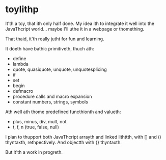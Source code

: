 toylithp
========

It'th a toy, that ith only half done.  My idea ith to integrate it well into the JavaThcript world... maybe I'll uthe it in a webpage or thomething.

That thaid, it'th really jutht for fun and learning.

It doeth have bathic primitiveth, thuch ath:

- define
- lambda
- quote, quasiquote, unquote, unquotesplicing
- if
- set
- begin
- defmacro
- procedure calls and macro expansion
- constant numbers, strings, symbols

Ath well ath thome predefined functhionth and valueth:

- plus, minus, div, mult, not
- t, f, n (true, false, null)


I plan to thupport both JavaThcript arrayth and linked lithttth, with [] and () thyntaxth, rethpectively.  And objectth with {} thyntaxth.

But it'th a work in progreth.

